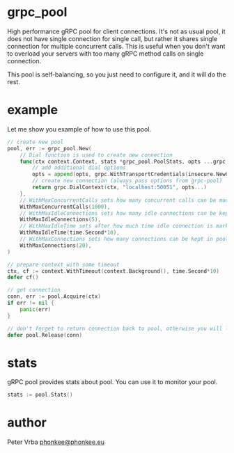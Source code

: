 # grpc_pool

High performance gRPC pool for client connections. It's not as usual pool, it does not have single connection for single call,
but rather it shares single connection for multiple concurrent calls. This is useful when you don't want to overload
your servers with too many gRPC method calls on single connection.


This pool is self-balancing, so you just need to configure it, and it will do the rest.

# example

Let me show you example of how to use this pool.

```go
// create new pool
pool, err := grpc_pool.New(
    // Dial function is used to create new connection
    func(ctx context.Context, stats *grpc_pool.PoolStats, opts ...grpc.DialOption) (*grpc.ClientConn, error) {
        // add additional dial options
        opts = append(opts, grpc.WithTransportCredentials(insecure.NewCredentials()))
        // create new connection (always pass options from grpc-pool)
        return grpc.DialContext(ctx, "localhost:50051", opts...) 
    }, 
    // WithMaxConcurrentCalls sets how many concurrent calls can be made on single connection 
    WithMaxConcurrentCalls(1000),
    // WithMaxIdleConnections sets how many idle connections can be kept in pool
    WithMaxIdleConnections(5),
    // WithMaxIdleTime sets after how much time idle connection is marked as idle
    WithMaxIdleTime(time.Second*10),
    // WithMaxConnections sets how many connections can be kept in pool
    WithMaxConnections(20),
)

// prepare context with some timeout
ctx, cf := context.WithTimeout(context.Background(), time.Second*10)
defer cf()

// get connection
conn, err := pool.Acquire(ctx)
if err != nil {
	panic(err)
}

// don't forget to return connection back to pool, otherwise you will leak connections, and pool will be confused.
defer pool.Release(conn)
```


# stats

gRPC pool provides stats about pool. You can use it to monitor your pool.

```go
stats := pool.Stats()
````


# author

Peter Vrba <phonkee@phonkee.eu>
